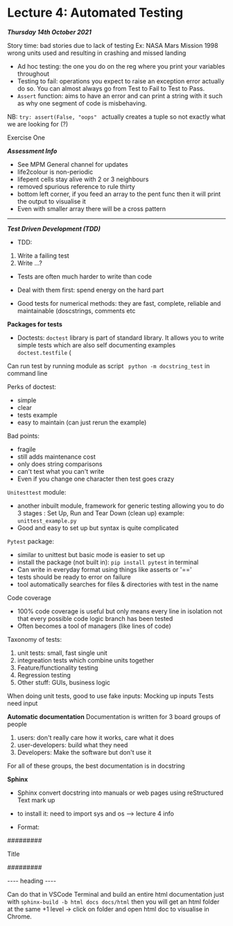 # Lecture 4: Automated Testing
***Thursday 14th October 2021***

Story time: bad stories due to lack of testing 
Ex: NASA Mars Mission 1998 wrong units used and resulting in crashing and missed landing

- Ad hoc testing: the one you do on the reg where you print your variables throughout 
- Testing to fail: operations you expect to raise an exception error actually do so. You can almost always go from Test to Fail to Test to Pass.
- ```Assert``` function: aims to have an error and can print a string with it such as why one segment of code is misbehaving.

NB: ```try:
    assert(False, "oops" ``` actually creates a tuple so not exactly what we are looking for (?)
    
Exercise One

***Assessment Info***
- See MPM General channel for updates
- life2colour is non-periodic
- lifepent cells stay alive with 2 or 3 neighbours
- removed spurious reference to rule thirty
- bottom left corner, if you feed an array to the pent func then it will print the output to visualise it
- Even with smaller array there will be a cross pattern 


----

***Test Driven Development (TDD)***

- TDD: 
1. Write a failing test
2. Write ...?


- Tests are often much harder to write than code
- Deal with them first: spend energy on the hard part


- Good tests for numerical methods: they are fast, complete, reliable and maintainable (doscstrings, comments etc

**Packages for tests**

- Doctests: ```doctest``` library is part of standard library. It allows you to write simple tests which are also self documenting examples 
```doctest.testfile``` (

Can run test by running module as script ``` python -m docstring_test``` in command line 

Perks of doctest:
- simple
- clear
- tests example
- easy to maintain (can just rerun the example) 

Bad points:
- fragile
- still adds maintenance cost 
- only does string comparisons
- can't test what you can't write 
- Even if you change one character then test goes crazy 

```Unitesttest``` module:
- another inbuilt module, framework for generic testing allowing you to do 3 stages : Set Up, Run and Tear Down (clean up)
example: ```unittest_example.py```
- Good and easy to set up but syntax is quite complicated 

```Pytest``` package:
- similar to unittest but basic mode is easier to set up 
- install the package (not built in): ```pip install pytest``` in terminal
- Can write in everyday format using things like asserts or '=='
- tests should be ready to error on failure
- tool automatically searches for files & directories with test in the name

Code coverage
- 100% code coverage is useful but only means every line in isolation not that every possible code logic branch has been tested 
- Often becomes a tool of managers (like lines of code)

Taxonomy of tests:
1. unit tests: small, fast single unit
2. integreation tests which combine units together
3. Feature/functionality testing
4. Regression testing
5. Other stuff: GUIs, business logic

When doing unit tests, good to use fake inputs: Mocking up inputs
Tests need input

**Automatic documentation**
Documentation is written for 3 board groups of people
1. users: don't really care how it works, care what it does
2. user-developers: build what they need
3. Developers: Make the software but don't use it

For all of these groups, the best documentation is in docstring

**Sphinx**
- Sphinx convert docstring into manuals or web pages using reStructured Text mark up
- to install it: need to import sys and os --> lecture 4 info 

- Format:

#########

Title

#########


---- heading ----


Can do that in VSCode Terminal and build an entire html documentation just with ```sphinx-build -b html docs docs/html```
then you will get an html folder at the same +1 level -> click on folder and open html doc to visualise in Chrome. 


